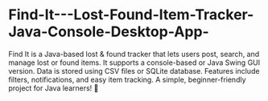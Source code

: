 # Find-It---Lost-Found-Item-Tracker-Java-Console-Desktop-App-
Find It is a Java-based lost &amp; found tracker that lets users post, search, and manage lost or found items. It supports a console-based or Java Swing GUI version. Data is stored using CSV files or SQLite database. Features include filters, notifications, and easy item tracking. A simple, beginner-friendly project for Java learners! 🚀
